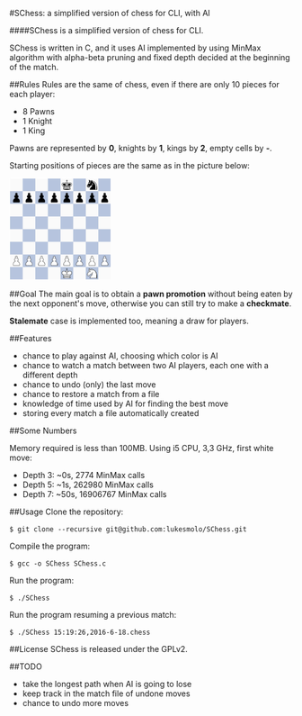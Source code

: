 #SChess: a simplified version of chess for CLI, with AI

####SChess is a simplified version of chess for CLI.

SChess is written in C, and it uses AI implemented by using MinMax algorithm with alpha-beta pruning and fixed depth decided at the beginning of the match.

##Rules
Rules are the same of chess, even if there are only 10 pieces for each player:
* 8 Pawns
* 1 Knight
* 1 King

Pawns are represented by **0**, knights by **1**, kings by **2**, empty cells by **-**.

Starting positions of pieces are the same as in the picture below:

<img src="/pics/initial_board.jpg" width="180">

##Goal
The main goal is to obtain a **pawn promotion** without being eaten by the next
opponent's move, otherwise you can still try to make a **checkmate**.

**Stalemate** case is implemented too, meaning a draw for players.

##Features
* chance to play against AI, choosing which color is AI
* chance to watch a match between two AI players, each one with a different depth
* chance to undo (only) the last move
* chance to restore a match from a file
* knowledge of time used by AI for finding the best move
* storing every match a file automatically created


##Some Numbers

Memory required is less than 100MB.
Using i5 CPU, 3,3 GHz, first white move:
* Depth 3: ~0s, 2774 MinMax calls
* Depth 5: ~1s, 262980 MinMax calls
* Depth 7: ~50s, 16906767 MinMax calls

##Usage
Clone the repository:
```
$ git clone --recursive git@github.com:lukesmolo/SChess.git
```
Compile the program:
```
$ gcc -o SChess SChess.c
```

Run the program:
```
$ ./SChess
```

Run the program resuming a previous match:
```
$ ./SChess 15:19:26,2016-6-18.chess
```

##License
SChess is released under the GPLv2.

##TODO
* take the longest path when AI is going to lose
* keep track in the match file of undone moves
* chance to undo more moves












